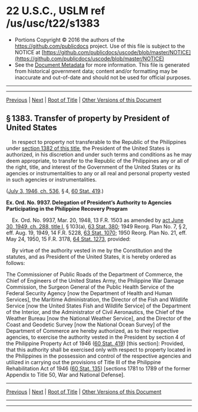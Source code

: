 ---
---

# 22 U.S.C., USLM ref /us/usc/t22/s1383

* Portions Copyright © 2016 the authors of the https://github.com/publicdocs project.
  Use of this file is subject to the NOTICE at [https://github.com/publicdocs/uscode/blob/master/NOTICE](https://github.com/publicdocs/uscode/blob/master/NOTICE)
* See the [Document Metadata](././../../../../..//README.md) for more information.
  This file is generated from historical government data; content and/or formatting may be inaccurate and out-of-date and should not be used for official purposes.

----------
----------

[Previous](./../../../../..//us/usc/t22/ch15/schV/m__us_usc_t22_s1382.md) | [Next](./../../../../..//us/usc/t22/ch15/schV/m__us_usc_t22_s1384.md) | [Root of Title](./../../../../../) | [Other Versions of this Document](https://publicdocs.github.io/go/links?ns=uslm&ref=%2Fus%2Fusc%2Ft22%2Fs1383)

## § 1383. Transfer of property by President of United States

    In respect to property not transferable to the Republic of the Philippines under [section 1382 of this title][/us/usc/t22/s1382], the President of the United States is authorized, in his discretion and under such terms and conditions as he may deem appropriate, to transfer to the Republic of the Philippines any or all of the right, title, and interest of the Government of the United States or its agencies or instrumentalities to any or all real and personal property vested in such agencies or instrumentalities.

([July 3, 1946, ch. 536][/us/act/1946-07-03/ch536], § 4, [60 Stat. 419][/us/stat/60/419].)

 __Ex. Ord. No. 9937. Delegation of President’s Authority to Agencies Participating in the Philippine Recovery Program__ 

    Ex. Ord. No. 9937, Mar. 20, 1948, 13 F.R. 1503 as amended by [act June 30, 1949, ch. 288, title I][/us/act/1949-06-30/ch288/tI], § 103(a), [63 Stat. 380][/us/stat/63/380]; 1949 Reorg. Plan No. 7, § 2, eff. Aug. 19, 1949, 14 F.R. 5228, [63 Stat. 1070][/us/stat/63/1070]; 1950 Reorg. Plan No. 21, eff. May 24, 1950, 15 F.R. 3178, [64 Stat. 1273][/us/stat/64/1273], provided:

    By virtue of the authority vested in me by the Constitution and the statutes, and as President of the United States, it is hereby ordered as follows:

The Commissioner of Public Roads of the Department of Commerce, the Chief of Engineers of the United States Army, the Philippine War Damage Commission, the Surgeon General of the Public Health Service of the Federal Security Agency \[now the Department of Health and Human Services\], the Maritime Administration, the Director of the Fish and Wildlife Service \[now the United States Fish and Wildlife Service\] of the Department of the Interior, and the Administrator of Civil Aeronautics, the Chief of the Weather Bureau \[now the National Weather Service\], and the Director of the Coast and Geodetic Survey \[now the National Ocean Survey\] of the Department of Commerce are hereby authorized, as to their respective agencies, to exercise the authority vested in the President by section 4 of the Philippine Property Act of 1946 ([60 Stat. 419][/us/stat/60/419]) \[this section\]: Provided, that this authority shall be exercised only with respect to property located in the Philippines in the possession and control of the respective agencies and utilized in carrying out the provisions of Title III of the Philippine Rehabilitation Act of 1946 ([60 Stat. 135][/us/stat/60/135]) \[sections 1781 to 1789 of the former Appendix to Title 50, War and National Defense\].

----------

[Previous](./../../../../..//us/usc/t22/ch15/schV/m__us_usc_t22_s1382.md) | [Next](./../../../../..//us/usc/t22/ch15/schV/m__us_usc_t22_s1384.md) | [Root of Title](./../../../../../) | [Other Versions of this Document](https://publicdocs.github.io/go/links?ns=uslm&ref=%2Fus%2Fusc%2Ft22%2Fs1383)

----------
----------

[/us/usc/t22/s1382]: https://publicdocs.github.io/go/links?ns=uslm&ref=%2Fus%2Fusc%2Ft22%2Fs1382
[/us/act/1946-07-03/ch536]: https://publicdocs.github.io/go/links?ns=uslm&ref=%2Fus%2Fact%2F1946-07-03%2Fch536
[/us/stat/60/419]: https://publicdocs.github.io/go/links?ns=uslm&ref=%2Fus%2Fstat%2F60%2F419
[/us/act/1949-06-30/ch288/tI]: https://publicdocs.github.io/go/links?ns=uslm&ref=%2Fus%2Fact%2F1949-06-30%2Fch288%2FtI
[/us/stat/63/380]: https://publicdocs.github.io/go/links?ns=uslm&ref=%2Fus%2Fstat%2F63%2F380
[/us/stat/63/1070]: https://publicdocs.github.io/go/links?ns=uslm&ref=%2Fus%2Fstat%2F63%2F1070
[/us/stat/64/1273]: https://publicdocs.github.io/go/links?ns=uslm&ref=%2Fus%2Fstat%2F64%2F1273
[/us/stat/60/419]: https://publicdocs.github.io/go/links?ns=uslm&ref=%2Fus%2Fstat%2F60%2F419
[/us/stat/60/135]: https://publicdocs.github.io/go/links?ns=uslm&ref=%2Fus%2Fstat%2F60%2F135


